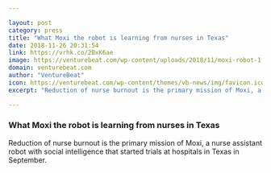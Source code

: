 ```yaml
---

layout: post
category: press
title: "What Moxi the robot is learning from nurses in Texas"
date: 2018-11-26 20:31:54
link: https://vrhk.co/2BxK6ae
image: https://venturebeat.com/wp-content/uploads/2018/11/moxi-robot-1.jpg?fit=1200%2C933&strip=all
domain: venturebeat.com
author: "VentureBeat"
icon: https://venturebeat.com/wp-content/themes/vb-news/img/favicon.ico
excerpt: "Reduction of nurse burnout is the primary mission of Moxi, a nurse assistant robot with social intelligence that started trials at hospitals in Texas in September."

---
```


### What Moxi the robot is learning from nurses in Texas

Reduction of nurse burnout is the primary mission of Moxi, a nurse assistant robot with social intelligence that started trials at hospitals in Texas in September.
